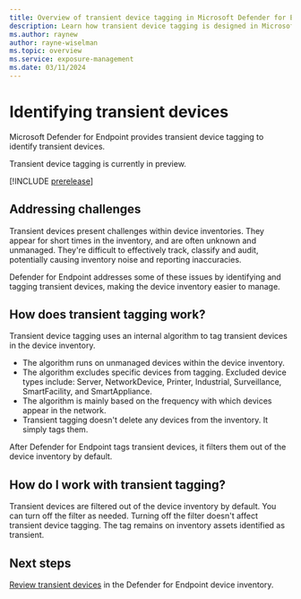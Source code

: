 ```yaml
---
title: Overview of transient device tagging in Microsoft Defender for Endpoint
description: Learn how transient device tagging is designed in Microsoft Defender for Endpoint
ms.author: raynew
author: rayne-wiselman
ms.topic: overview
ms.service: exposure-management
ms.date: 03/11/2024
---
```


# Identifying transient devices

Microsoft Defender for Endpoint provides transient device tagging to identify transient devices.

Transient device tagging is currently in preview.

[!INCLUDE [prerelease](../includes//prerelease.md)]

## Addressing challenges

Transient devices present challenges within device inventories. They appear for short times in the inventory, and are often unknown and unmanaged. They're difficult to effectively track, classify and audit, potentially causing inventory noise and reporting inaccuracies.

Defender for Endpoint addresses some of these issues by identifying and tagging transient devices, making the device inventory easier to manage.



## How does transient tagging work?


Transient device tagging uses an internal algorithm to tag transient devices in the device inventory.

- The algorithm runs on unmanaged devices within the device inventory.
- The algorithm excludes specific devices from tagging. Excluded device types include: Server, NetworkDevice, Printer, Industrial, Surveillance, SmartFacility, and SmartAppliance.
- The algorithm is mainly based on the frequency with which devices appear in the network.
- Transient tagging doesn't delete any devices from the inventory. It simply tags them.

After Defender for Endpoint tags transient devices, it filters them out of the device inventory by default.

## How do I work with transient tagging?

Transient devices are filtered out of the device inventory by default. You can turn off the filter as needed. Turning off the filter doesn't affect transient device tagging. The tag remains on inventory assets identified as transient.

## Next steps

[Review transient devices](initiatives.md) in the Defender for Endpoint device inventory.

